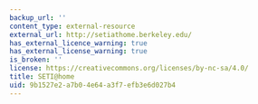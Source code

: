 ```yaml
---
backup_url: ''
content_type: external-resource
external_url: http://setiathome.berkeley.edu/
has_external_licence_warning: true
has_external_license_warning: true
is_broken: ''
license: https://creativecommons.org/licenses/by-nc-sa/4.0/
title: SETI@home
uid: 9b1527e2-a7b0-4e64-a3f7-efb3e6d027b4
---
```

